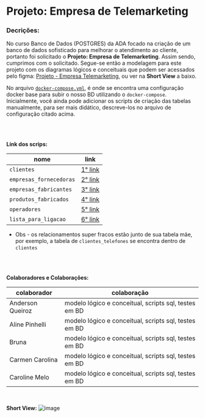 # Projeto: Empresa de Telemarketing 

### Decrições: 
 No curso Banco de Dados (POSTGRES) da ADA focado na criação de um banco de dados sofisticado para melhorar o atendimento ao cliente, portanto foi solicitado o **Projeto: Empresa de Telemarketing**. Assim sendo, cumprimos com o solicitado. Segue-se então a modelagem para este projeto com os diagramas lógicos e conceituais que podem ser acessados pelo figma: [Projeto - Empresa Telemarketing](https://www.figma.com/file/9RcofOncitIitUS30DhaEC/Projeto%3A-Empresa-Telemarketing?type=whiteboard&node-id=0%3A1&t=Qn2SYEMrAwn7bRIJ-1), ou ver na **Short View** a baixo.

No arquivo [`docker-compose.yml`](./docker-compose.yml), é onde se encontra uma configuração docker base para subir o nosso BD utilizando o `docker-compose`. 
Inicialmente, você ainda pode adicionar os scripts de criação das tabelas manualmente, para ser mais didático, descreve-los no arquivo de configuração citado acima.

<br>
<br>

**Link dos scrips:**

| nome | link |
| ------- | -------- |
| `clientes` | [ 1° link](clientes.sql)
| `empresas_fornecedoras` | [ 2° link](empresas_fabricantes.sql)
| `empresas_fabricantes` | [ 3° link](empresas_fabricantes.sql)
| `produtos_fabricados` | [ 4° link](produtos_fabricados.sql)
| `operadores` | [ 5° link](operadores.sql)
| `lista_para_ligacao` | [ 6° link](lista_para_ligacao.sql)

- Obs - os relacionamentos super fracos estão junto de sua tabela mãe, por exemplo, a tabela de `clientes_telefones` se encontra dentro de `clientes`

<br>
<br>

**Colaboradores e Colaborações:**

| colaborador	| colaboração |
| ------- | -------- |
| Anderson Queiroz	| modelo lógico e conceitual, scripts sql, testes em BD |
| Aline Pinhelli	| modelo lógico e conceitual, scripts sql, testes em BD |
| Bruna | modelo lógico e conceitual, scripts sql, testes em BD |
| Carmen Carolina |	modelo lógico e conceitual, scripts sql, testes em BD |
| Caroline Melo |	modelo lógico e conceitual, scripts sql, testes em BD |

<br>

**Short View:**
![image](https://github.com/CarolineMelo/BD_Projeto_Empresa_Telemarketing/assets/100809180/9b2ae296-29f3-457a-a09b-7bc4cb783c02)
